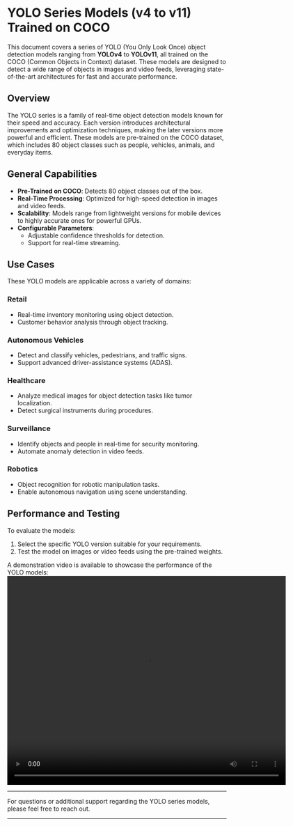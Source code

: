 # YOLO Series Models (v4 to v11) Trained on COCO

This document covers a series of YOLO (You Only Look Once) object detection models ranging from **YOLOv4** to **YOLOv11**, all trained on the COCO (Common Objects in Context) dataset. These models are designed to detect a wide range of objects in images and video feeds, leveraging state-of-the-art architectures for fast and accurate performance.

## Overview

The YOLO series is a family of real-time object detection models known for their speed and accuracy. Each version introduces architectural improvements and optimization techniques, making the later versions more powerful and efficient. These models are pre-trained on the COCO dataset, which includes 80 object classes such as people, vehicles, animals, and everyday items.


## General Capabilities

- **Pre-Trained on COCO**: Detects 80 object classes out of the box.
- **Real-Time Processing**: Optimized for high-speed detection in images and video feeds.
- **Scalability**: Models range from lightweight versions for mobile devices to highly accurate ones for powerful GPUs.
- **Configurable Parameters**:
  - Adjustable confidence thresholds for detection.
  - Support for real-time streaming.

## Use Cases

These YOLO models are applicable across a variety of domains:

### Retail
- Real-time inventory monitoring using object detection.
- Customer behavior analysis through object tracking.

### Autonomous Vehicles
- Detect and classify vehicles, pedestrians, and traffic signs.
- Support advanced driver-assistance systems (ADAS).

### Healthcare
- Analyze medical images for object detection tasks like tumor localization.
- Detect surgical instruments during procedures.

### Surveillance
- Identify objects and people in real-time for security monitoring.
- Automate anomaly detection in video feeds.

### Robotics
- Object recognition for robotic manipulation tasks.
- Enable autonomous navigation using scene understanding.

## Performance and Testing

To evaluate the models:

1. Select the specific YOLO version suitable for your requirements.
2. Test the model on images or video feeds using the pre-trained weights.

A demonstration video is available to showcase the performance of the YOLO models:
<video width="640" height="480" controls>
    <source src="demo.mp4" type="video/mp4">
</video>

---

For questions or additional support regarding the YOLO series models, please feel free to reach out.

--- 